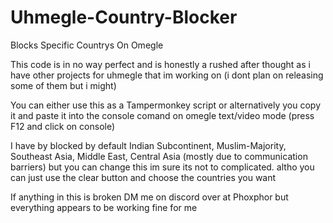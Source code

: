 # Uhmegle-Country-Blocker
Blocks Specific Countrys On Omegle 

This code is in no way perfect and is honestly a rushed after thought as i have other projects for uhmegle that im working on (i dont plan on releasing some of them but i might)

You can either use this as a Tampermonkey script or alternatively you copy it and paste it into the console comand on omegle text/video mode (press F12 and click on console)

I have by blocked by default Indian Subcontinent, Muslim-Majority, Southeast Asia, Middle East, Central Asia (mostly due to communication barriers) but you can change this im sure its not to complicated. altho you can just use the clear button and choose the countries you want 

If anything in this is broken DM me on discord over at Phoxphor but everything appears to be working fine for me
